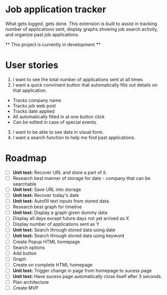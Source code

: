 # Job application tracker

What gets logged, gets done. 
This extension is built to assist in tracking number of applications sent, display graphs showing job search activity, and organize past job applications. 

** This project is currently in development **

# User stories

1) I want to see the total number of applications sent at all times
2) I want a quick convinient button that automatically fills out details on that application. 
 - Tracks company name
 - Tracks job web post
 - Tracks date applied
 - All automatically filled in at one button click
 - Can be edited in case of special events.
3) I want to be able to see data in visual form. 
4) I want a search function to help me find past applications. 


# Roadmap

- [ ] **Unit test:** Recover URL and store a part of it.
- [ ] Research best manner of storage for date - company that can be searchable
- [ ] **Unit test:** Save URL into storage
- [ ] **Unit test:** Recover today's date
- [ ] **Unit test:** Autofill text inputs from stored data.
- [ ] Research best graph for timeline
- [ ] **Unit test:** Display a graph given dummy data
 - [ ] Display all days except future days not yet arrived as X
 - [ ] Display number of applications sent as Y 
- [ ] **Unit test:** Search through stored data using date
- [ ] **Unit test:** Search through stored data using keyword
- [ ] Create Popup HTML homepage
 - [ ] Search options
 - [ ] Add button
 - [ ] Graph
- [ ] Create on complete HTML homepage
- [ ] **Unit test:** Trigger change in page from homepage to sucess page
- [ ] **Unit test:** Have sucess page automatically close itself after 3 seconds.  
- [ ] Plan architecture
- [ ] Create MVP  